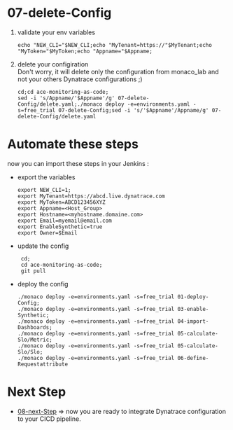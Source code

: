 # 07-delete-Config

1) validate your env variables  

       echo "NEW_CLI="$NEW_CLI;echo "MyTenant=https://"$MyTenant;echo "MyToken="$MyToken;echo "Appname="$Appname;
  
2) delete your configiration  
 Don't worry, it will delete only the configuration from monaco_lab and not your others Dynatrace configurations ;)   

       cd;cd ace-monitoring-as-code;
       sed -i 's/Appname/'$Appname'/g' 07-delete-Config/delete.yaml;./monaco deploy -e=environments.yaml -s=free_trial 07-delete-Config;sed -i 's/'$Appname'/Appname/g' 07-delete-Config/delete.yaml
       

# Automate these steps 
now you can import these steps in your Jenkins :  

      
- export the variables

      export NEW_CLI=1;
      export MyTenant=https://abcd.live.dynatrace.com
      export MyToken=ABCD123456XYZ
      export Appname=<Host_Group>
      export Hostname=<myhostname.domaine.com>
      export Email=myemail@email.com
      export EnableSynthetic=true
      export Owner=$Email

- update the config

       cd;
       cd ace-monitoring-as-code;
       git pull

- deploy the config

      ./monaco deploy -e=environments.yaml -s=free_trial 01-deploy-Config;
      ./monaco deploy -e=environments.yaml -s=free_trial 03-enable-Synthetic;
      ./monaco deploy -e=environments.yaml -s=free_trial 04-import-Dashboards;
      ./monaco deploy -e=environments.yaml -s=free_trial 05-calculate-Slo/Metric;
      ./monaco deploy -e=environments.yaml -s=free_trial 05-calculate-Slo/Slo;
      ./monaco deploy -e=environments.yaml -s=free_trial 06-define-Requestattribute
 
# Next Step
- [08-next-Step](https://github.com/ace-dynatrace-lab/ace-monitoring-as-code/tree/main/08-next-Step) => now you are ready to integrate Dynatrace configuration to your CICD pipeline.
